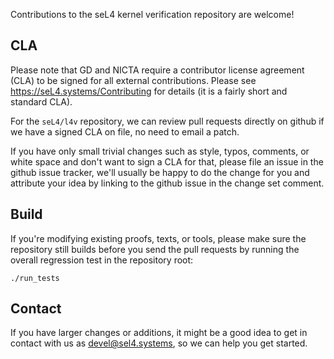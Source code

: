 Contributions to the seL4 kernel verification repository are welcome!


## CLA

Please note that GD and NICTA require a contributor license agreement (CLA) to
be signed for all external contributions. Please see
https://seL4.systems/Contributing for details (it is a fairly short and
standard CLA).

For the `seL4/l4v` repository, we can review pull requests directly on github
if we have a signed CLA on file, no need to email a patch.

If you have only small trivial changes such as style, typos, comments, or white
space and don't want to sign a CLA for that, please file an issue in the github
issue tracker, we'll usually be happy to do the change for you and attribute
your idea by linking to the github issue in the change set comment.


## Build

If you're modifying existing proofs, texts, or tools, please make sure the
repository still builds before you send the pull requests by running the overall regression test in the repository root:

    ./run_tests


## Contact

If you have larger changes or additions, it might be a good idea to get in
contact with us as <devel@sel4.systems>, so we can help you get started.
